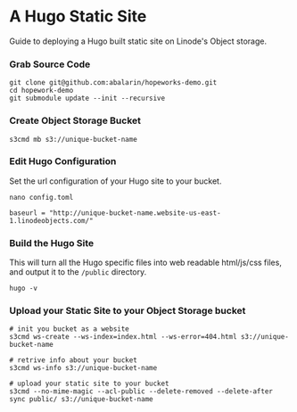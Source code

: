 # A Hugo Static Site
Guide to deploying a Hugo built static site on Linode's Object storage.

### Grab Source Code
```
git clone git@github.com:abalarin/hopeworks-demo.git
cd hopework-demo
git submodule update --init --recursive
```
### Create Object Storage Bucket
```
s3cmd mb s3://unique-bucket-name
```

### Edit Hugo Configuration
Set the url configuration of your Hugo site to your bucket.

`nano config.toml`
```
baseurl = "http://unique-bucket-name.website-us-east-1.linodeobjects.com/"
```

### Build the Hugo Site
This will turn all the Hugo specific files into web readable html/js/css files, and output it to the `/public` directory.
```
hugo -v
```

### Upload your Static Site to your Object Storage bucket
```
# init you bucket as a website
s3cmd ws-create --ws-index=index.html --ws-error=404.html s3://unique-bucket-name

# retrive info about your bucket
s3cmd ws-info s3://unique-bucket-name

# upload your static site to your bucket
s3cmd --no-mime-magic --acl-public --delete-removed --delete-after sync public/ s3://unique-bucket-name
```